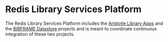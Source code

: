 Redis Library Services Platform
===============================

The Redis Library Services Platform includes the 
[Aristotle Library Apps](https://github.com/jermnelson/aristotle-library-apps) and the 
[BIBFRAME Datastore](https://github.com/jermnelson/BIBFRAME-Datastore) projects and is 
meant to coordinate continuous integration of these two projects.
